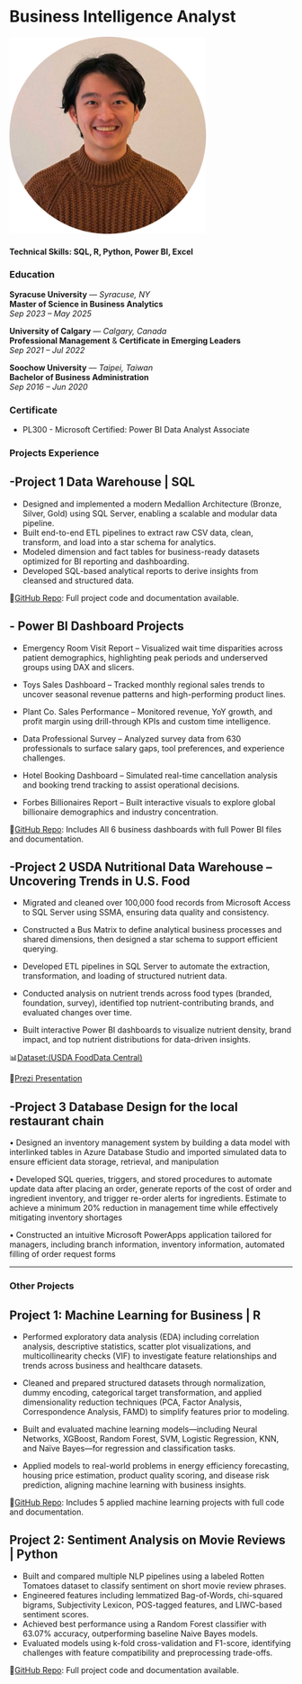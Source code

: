 # Business Intelligence Analyst

<img width="350" alt="image" src="https://github.com/yuan-116/Lucayuan.io/blob/main/images/profile.jpg" />

#### Technical Skills: SQL, R, Python, Power BI, Excel

###  Education

**Syracuse University** — *Syracuse, NY*  
**Master of Science in Business Analytics**  
*Sep 2023 – May 2025*

**University of Calgary** — *Calgary, Canada*  
**Professional Management** & **Certificate in Emerging Leaders**  
*Sep 2021 – Jul 2022*

**Soochow University** — *Taipei, Taiwan*  
**Bachelor of Business Administration**  
*Sep 2016 – Jun 2020*





### Certificate

- PL300 - Microsoft Certified: Power BI Data Analyst Associate

### Projects Experience
## -Project 1 Data Warehouse | SQL 
- Designed and implemented a modern Medallion Architecture (Bronze, Silver, Gold) using SQL Server, enabling a scalable and modular data pipeline.
- Built end-to-end ETL pipelines to extract raw CSV data, clean, transform, and load into a star schema for analytics.
- Modeled dimension and fact tables for business-ready datasets optimized for BI reporting and dashboarding.
- Developed SQL-based analytical reports to derive insights from cleansed and structured data.

📂[GitHub Repo]( https://github.com/yuan-116/sql-data-warehouse-project/tree/main): Full project code and documentation available.


## - Power BI Dashboard Projects

- Emergency Room Visit Report – Visualized wait time disparities across patient demographics, highlighting peak periods and underserved groups using DAX and slicers.

- Toys Sales Dashboard – Tracked monthly regional sales trends to uncover seasonal revenue patterns and high-performing product lines.

- Plant Co. Sales Performance – Monitored revenue, YoY growth, and profit margin using drill-through KPIs and custom time intelligence.

- Data Professional Survey – Analyzed survey data from 630 professionals to surface salary gaps, tool preferences, and experience challenges.

- Hotel Booking Dashboard – Simulated real-time cancellation analysis and booking trend tracking to assist operational decisions.

- Forbes Billionaires Report – Built interactive visuals to explore global billionaire demographics and industry concentration.

📂[GitHub Repo](https://github.com/yuan-116/power_bi_projects/tree/main): Includes All 6 business dashboards with full Power BI files and documentation.

## -Project 2 USDA Nutritional Data Warehouse – Uncovering Trends in U.S. Food

- Migrated and cleaned over 100,000 food records from Microsoft Access to SQL Server using SSMA, ensuring data quality and consistency.

- Constructed a Bus Matrix to define analytical business processes and shared dimensions, then designed a star schema to support efficient querying.

- Developed ETL pipelines in SQL Server to automate the extraction, transformation, and loading of structured nutrient data.

- Conducted analysis on nutrient trends across food types (branded, foundation, survey), identified top nutrient-contributing brands, and evaluated changes over time.

- Built interactive Power BI dashboards to visualize nutrient density, brand impact, and top nutrient distributions for data-driven insights.
  
📊[Dataset:(USDA FoodData Central)](https://fdc.nal.usda.gov/)

📂[Prezi Presentation](https://prezi.com/view/beC6TVO9VZLn6b1h2xRY/)

## -Project 3 Database Design for the local restaurant chain


• Designed an inventory management system by building a data model with interlinked tables in Azure Database Studio
and imported simulated data to ensure efficient data storage, retrieval, and manipulation

• Developed SQL queries, triggers, and stored procedures to automate update data after placing an order, generate reports of
the cost of order and ingredient inventory, and trigger re-order alerts for ingredients. Estimate to achieve a minimum 20%
reduction in management time while effectively mitigating inventory shortages

• Constructed an intuitive Microsoft PowerApps application tailored for managers, including branch information, inventory
information, automated filling of order request forms

---
### Other Projects

## Project 1: Machine Learning for Business | R

- Performed exploratory data analysis (EDA) including correlation analysis, descriptive statistics, scatter plot visualizations, and multicollinearity checks (VIF) to investigate feature relationships and trends across business and healthcare datasets.

- Cleaned and prepared structured datasets through normalization, dummy encoding, categorical target transformation, and applied dimensionality reduction techniques (PCA, Factor Analysis, Correspondence Analysis, FAMD) to simplify features prior to modeling.

- Built and evaluated machine learning models—including Neural Networks, XGBoost, Random Forest, SVM, Logistic Regression, KNN, and Naïve Bayes—for regression and classification tasks.

- Applied models to real-world problems in energy efficiency forecasting, housing price estimation, product quality scoring, and disease risk prediction, aligning machine learning with business insights.

📂[GitHub Repo](https://github.com/yuan-116/MachineLearning_for_Business/tree/main): Includes 5 applied machine learning projects with full code and documentation.

## Project 2: Sentiment Analysis on Movie Reviews | Python

- Built and compared multiple NLP pipelines using a labeled Rotten Tomatoes dataset to classify sentiment on short movie review phrases.  
- Engineered features including lemmatized Bag-of-Words, chi-squared bigrams, Subjectivity Lexicon, POS-tagged features, and LIWC-based sentiment scores.  
- Achieved best performance using a Random Forest classifier with 63.07% accuracy, outperforming baseline Naive Bayes models.  
- Evaluated models using k-fold cross-validation and F1-score, identifying challenges with feature compatibility and preprocessing trade-offs.



📂[GitHub Repo](https://github.com/yuan-116/NLP_Sentiment_Classification_with_Movie_Reviews): Full project code and documentation available.
